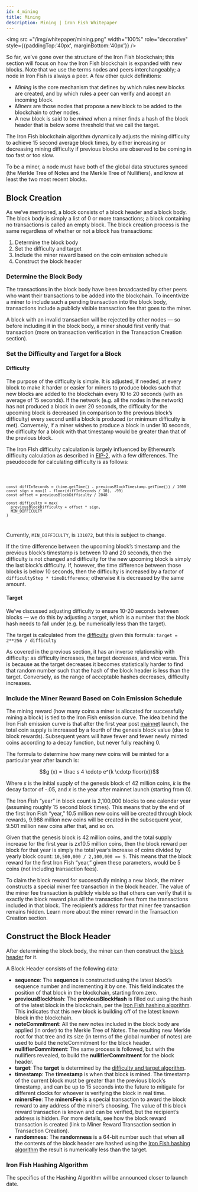 ```yaml
---
id: 4_mining
title: Mining
description: Mining | Iron Fish Whitepaper
---
```


<img src ="/img/whitepaper/mining.png" width="100%" role="decorative" style={{paddingTop:'40px', marginBottom:'40px'}} />

So far, we’ve gone over the structure of the Iron Fish blockchain; this section will focus on how the Iron Fish blockchain is expanded with new blocks. Note that we use the terms nodes and peers interchangeably; a node in Iron Fish is always a peer. A few other quick definitions:

- <em>Mining</em> is the core mechanism that defines by which rules new blocks are created, and by which rules a peer can verify and accept an incoming block.
- <em>Miners</em> are those nodes that propose a new block to be added to the blockchain to other nodes.
- A new block is said to be <em>mined</em> when a miner finds a hash of the block header that is below some threshold that we call the target.

The Iron Fish blockchain algorithm dynamically adjusts the mining difficulty to achieve 15 second average block times, by either increasing or decreasing mining difficulty if previous blocks are observed to be coming in too fast or too slow.

To be a miner, a node must have both of the global data structures synced (the Merkle Tree of Notes and the Merkle Tree of Nullifiers), and know at least the two most recent blocks.

## Block Creation

As we’ve mentioned, a block consists of a block header and a block body. The block body is simply a list of 0 or more transactions; a block containing no transactions is called an empty block. The block creation process is the same regardless of whether or not a block has transactions:

1. Determine the block body
2. Set the difficulty and target
3. Include the miner reward based on the coin emission schedule
4. Construct the block header

### Determine the Block Body
The transactions in the block body have been broadcasted by other peers who want their transactions to be added into the blockchain. To incentivize a miner to include such a pending transaction into the block body, transactions include a publicly visible transaction fee that goes to the miner.

A block with an invalid transaction will be rejected by other nodes — so before including it in the block body, a miner should first verify that transaction (more on transaction verification in the Transaction Creation section).

### Set the Difficulty and Target for a Block
#### Difficulty
The purpose of the difficulty is simple. It is adjusted, if needed, at every block to make it harder or easier for miners to produce blocks such that new blocks are added to the blockchain every 10 to 20 seconds (with an average of 15 seconds). If the network (e.g. all the nodes in the network) has not produced a block in over 20 seconds, the difficulty for the upcoming block is decreased (in comparison to the previous block’s difficulty) every second until a block is produced (or minimum difficulty is met). Conversely, if a miner wishes to produce a block in under 10 seconds, the difficulty for a block with that timestamp would be greater than that of the previous block.

The Iron FIsh difficulty calculation is largely influenced by Ethereum’s difficulty calculation as described in [EIP-2](https://eips.ethereum.org/EIPS/eip-2), with a few differences. The pseudocode for calculating difficulty is as follows:

<code>

    const diffInSeconds = (time.getTime() - previousBlockTimestamp.getTime()) / 1000
    const sign = max(1 - floor(diffInSeconds / 10), -99)
    const offset = previousBlockDifficulty / 2048

    const difficulty = max(
      previousBlockDifficulty + offset * sign,
      MIN_DIFFICULTY
    )

</code>

Currently, `MIN_DIFFICULTY`, is `131072`, but this is subject to change.

If the time difference between the upcoming block’s timestamp and the previous block’s timestamp is between 10 and 20 seconds, then the difficulty is not changed and difficulty for the new upcoming block is simply the last block’s difficulty. If, however, the time difference between those blocks is below 10 seconds, then the difficulty is increased by a factor of `difficultyStep * timeDifference`; otherwise it is decreased by the same amount.

#### Target
We’ve discussed adjusting difficulty to ensure 10-20 seconds between blocks — we do this by adjusting a target, which is a number that the block hash needs to fall under (e.g. be numerically less than the target).

The target is calculated from the [difficulty](https://docs.google.com/document/d/14KRwTuWNnLM6sKbItjB8agFaATDj02rktFBArpB92vI/edit#heading=h.v86augr5aqao) given this formula:
`target = 2**256 / difficulty `

As covered in the previous section, it has an inverse relationship with difficulty: as difficulty increases, the target decreases, and vice versa. This is because as the target decreases it becomes statistically harder to find that random number such that the hash of the block header is less than the target. Conversely, as the range of acceptable hashes decreases, difficulty increases.

### Include the Miner Reward Based on Coin Emission Schedule
The mining reward (how many coins a miner is allocated for successfully mining a block) is tied to the Iron Fish emission curve. The idea behind the Iron Fish emission curve is that after the first year post [mainnet](https://academy.binance.com/en/glossary/mainnet) launch, the total coin supply is increased by a fourth of the genesis block value (due to block rewards). Subsequent years will have fewer and fewer newly minted coins according to a decay function, but never fully reaching 0.

The formula to determine how many new coins will be minted for a particular year after launch is:

$$g (x) = \frac s 4 \cdotp e^{k \cdotp floor(x)}$$

Where <em>s</em> is the initial supply of the genesis block of 42 million coins, <em>k</em> is the decay factor of -.05, and <em>x</em> is the year after mainnet launch (starting from 0).

The Iron Fish “year” in block count is 2,100,000 blocks to one calendar year (assuming roughly 15 second block times). This means that by the end of the first Iron Fish “year,” 10.5 million new coins will be created through block rewards, 9.988 million new coins will be created in the subsequent year, 9.501 million new coins after that, and so on.

Given that the genesis block is 42 million coins, and the total supply increase for the first year is zx10.5 million coins, then the block reward per block for that year is simply the total year’s increase of coins divided by yearly block count: `10,500,000 / 2,100,000 == 5`. This means that the block reward for the first Iron Fish “year,” given these parameters, would be 5 coins (not including transaction fees).

To claim the block reward for successfully mining a new block, the miner constructs a special miner fee transaction in the block header. The value of the miner fee transaction is publicly visible so that others can verify that it is exactly the block reward plus all the transaction fees from the transactions included in that block. The recipient’s address for that miner fee transaction remains hidden. Learn more about the miner reward in the Transaction Creation section.

## Construct the Block Header
After determining the block body, the miner can then construct the [block header](3_storage.md#block-header) for it.

A Block Header consists of the following data:
- **sequence**: The **sequence** is constructed using the latest block’s sequence number and incrementing it by one. This field indicates the position of that block in the blockchain, starting from zero.
- **previousBlockHash**: The **previousBlockHash** is filled out using the hash of the latest block in the blockchain, per the [Iron Fish hashing algorithm](4_mining.md#iron-fish-hashing-algorithm). This indicates that this new block is building off of the latest known block in the blockchain.
- **noteCommitment**: All the new notes included in the block body are applied (in order) to the Merkle Tree of Notes. The resulting new Merkle root for that tree and its size (in terms of the global number of notes) are used to  build the noteCommitment for the block header.
- **nullifierCommitment**: The same process is followed, but with the nullifiers revealed, to build the **nullifierCommitment** for the block header.
- **target**: The **target** is determined by the [difficulty and target algorithm](4_mining.md#set-the-difficulty-and-target-for-a-block).
- **timestamp**: The **timestamp** is when that block is mined. The timestamp of the current block must be greater than the previous block’s timestamp, and can be up to 15 seconds into the future to mitigate for different clocks for whoever is verifying the block in real time.
- **minersFee**: The **minersFee** is a special transaction to award the block reward to any address of the miner’s choosing. The value of this block reward transaction is known and can be verified, but the recipient’s address is hidden. For more details, see how the block reward transaction is created (link to Miner Reward Transaction section in Transaction Creation).
- **randomness**: The **randomness** is a 64-bit number such that when all the contents of the block header are hashed using the [Iron Fish hashing algorithm](4_mining.md#iron-fish-hashing-algorithm) the result is numerically less than the target.

### Iron Fish Hashing Algorithm
The specifics of the Hashing Algorithm will be announced closer to launch date.
